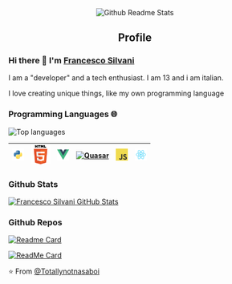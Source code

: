 <p align="center">
 <img width="100px" src="https://res.cloudinary.com/anuraghazra/image/upload/v1594908242/logo_ccswme.svg" align="center" alt="Github Readme Stats" />
 <h2 align="center">Profile</h2>
</p>

### Hi there 👋 I'm [Francesco Silvani](https://nasa-boi.ga)


<div>
 <p>
I am a "developer" and a tech enthusiast.
I am 13 and i am italian.

I love creating unique things, like my own programming language
</p>
</div>

### Programming Languages 🌐

![Top languages](https://github-readme-stats.vercel.app/api/top-langs/?username=Totallynotnasaboi&hide=lua,yacc&layout=compact&show_icons=true&theme=light&langs_count=7)

| [<img src="https://raw.githubusercontent.com/github/explore/80688e429a7d4ef2fca1e82350fe8e3517d3494d/topics/python/python.png" alt="python" width="24">](https://python.org) | [<img src="https://raw.githubusercontent.com/github/explore/80688e429a7d4ef2fca1e82350fe8e3517d3494d/topics/html/html.png" alt="html5" width="38">](https://php.net/)  | [<img src="https://raw.githubusercontent.com/github/explore/80688e429a7d4ef2fca1e82350fe8e3517d3494d/topics/vue/vue.png" alt="Vue" width="24">](https://vuejs.org/)  |  [<img src="https://external-content.duckduckgo.com/iu/?u=https%3A%2F%2Fv0-17.quasar-framework.org%2Fimages%2Fquasar-logo-big.png&f=1&nofb=1" alt="Quasar" width="24">](https://quasar.dev) |  [<img src="https://raw.githubusercontent.com/github/explore/80688e429a7d4ef2fca1e82350fe8e3517d3494d/topics/javascript/javascript.png" alt="Javascript" width="24">](https://jquery.com/) | [<img src="https://raw.githubusercontent.com/github/explore/80688e429a7d4ef2fca1e82350fe8e3517d3494d/topics/react/react.png" alt="Reactjs" width="24">](https://reactjs.org/)
|---|---|---|---|---|---|

 

### Github Stats

[![Francesco Silvani GitHub Stats](https://github-readme-stats.vercel.app/api?username=Totallynotnasaboi)](https://github.com/anuraghazra/github-readme-stats)

### Github Repos

[![Readme Card](https://github-readme-stats.vercel.app/api/pin/?username=Totallynotnasaboi&repo=My-own-programming-language&show_owner=true)](https://github.com/Totallynotnasaboi/My-own-programming-language)

[![ReadMe Card](https://github-readme-stats.vercel.app/api/pin/?username=Totallynotnasaboi&repo=CALCULATORS&show_owner=true)](https://github.com/Totallynotnasaboi/CALCULATORS)

⭐️ From [@Totallynotnasaboi](https://github.com/Totallynotnasaboi)
